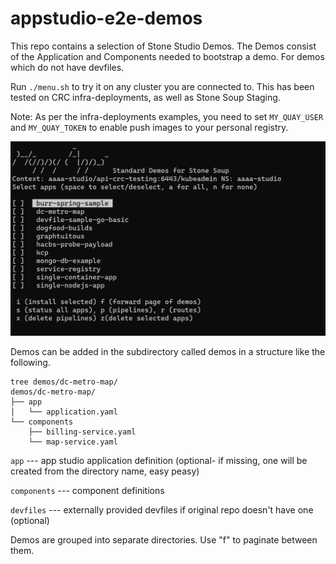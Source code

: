 # appstudio-e2e-demos

This repo contains a selection of Stone Studio Demos. 
The Demos consist of the Application and Components needed to bootstrap a demo.
For demos which do not have devfiles. 

Run `./menu.sh` to try it on any cluster you are connected to.
This has been tested on CRC infra-deployments, as well as Stone Soup Staging.

Note: As per the infra-deployments examples, you need to set `MY_QUAY_USER` and `MY_QUAY_TOKEN` to enable push images to your personal registry.

<img width="953" alt="image" src="menu.jpg">
 
Demos can be added in the subdirectory called demos in a structure like the following.

```
tree demos/dc-metro-map/
demos/dc-metro-map/ 
├── app
│   └── application.yaml
└── components
    ├── billing-service.yaml
    └── map-service.yaml
```    

`app` --- app studio application definition (optional- if missing, one will be created from the directory name, easy peasy)

`components` --- component definitions 
 
`devfiles` --- externally provided devfiles if original repo doesn't have one (optional)

Demos are grouped into separate directories. Use "f" to paginate between them. 